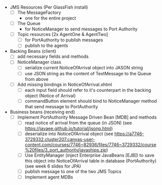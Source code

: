 - JMS Resources (Per GlassFish install)
    - [ ] The MessageFactory
        - one for the entire project
    - [ ] The Queue
        - for NoticeManager to send messages to Port Authority 
    - [ ] Topic resources [2x AgentOne & AgentTwo]
        - [ ] for PortAuthority to publish messages
        - [ ] publish to the agents
- Backing Beans (client)
    - [ ] add necessary fields and methods
    - [ ] NoticeManager class
        - [ ] serialize current NoticeOfArrival object into JASON string
        - [ ] use JSON string as the content of TextMessage to the Queue from above
    - [ ] Add missing bindings in NoticeOfArrival.xhtml
        - [ ] each input field should refer to it's counterpart in the backing object (Notice of Arrival)
        - [ ] commandButton element should bind to NoticeManager method that send message to PortAuthority
- Business beans (receiving end)
    - [ ] Implement PortAuthority Message Driven Bean [MDB] and methods
        - [ ] read notice of arrival from the queue (in JSON) (see https://javaee.github.io/tutorial/jsonp.html)
        - [ ] deserialize into NoticeOfArrival object (see https://a7746-3729332.cluster207.canvas-user-content.com/courses/7746~82936/files/7746~3729332/course%20files/3_port_authority/javaships.zip)
        - [ ] Use EntityManager (inject Enterprise JavaBeans [EJB]) to save this object into NoticeOfArrival table in database (PortAuthority) (see week 6 slides for JPA)
        - [ ] publish message to one of the two JMS Topics
        - [ ] Implement agent MDBs